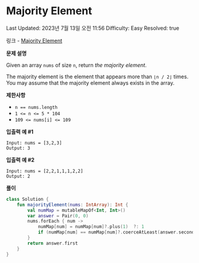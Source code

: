 # Majority Element

Last Updated: 2023년 7월 13일 오전 11:56
Difficulty: Easy
Resolved: true

링크 - [Majority Element](https://leetcode.com/problems/majority-element/description/)

**문제 설명**

Given an array `nums` of size `n`, return *the majority element*.

The majority element is the element that appears more than `⌊n / 2⌋` times. You may assume that the majority element always exists in the array.

**제한사항**

- `n == nums.length`
- `1 <= n <= 5 * 104`
- `109 <= nums[i] <= 109`

**입출력 예 #1**

```
Input: nums = [3,2,3]
Output: 3
```

**입출력 예 #2**

```
Input: nums = [2,2,1,1,1,2,2]
Output: 2
```

**풀이**

```kotlin
class Solution {
    fun majorityElement(nums: IntArray): Int {
        val numMap = mutableMapOf<Int, Int>()
        var answer = Pair(0, 0)
        nums.forEach { num ->
            numMap[num] = numMap[num]?.plus(1)  ?: 1
            if (numMap[num] == numMap[num]?.coerceAtLeast(answer.second)) answer = Pair(num, numMap[num]!!)
        }
        return answer.first
    }
}
```